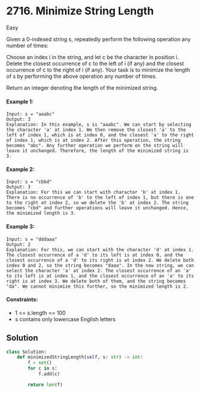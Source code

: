 # 2716. Minimize String Length

Easy

Given a 0-indexed string s, repeatedly perform the following operation any number of times:

Choose an index i in the string, and let c be the character in position i. Delete the closest occurrence of c to the left of i (if any) and the closest occurrence of c to the right of i (if any).
Your task is to minimize the length of s by performing the above operation any number of times.

Return an integer denoting the length of the minimized string.

#### Example 1:

```
Input: s = "aaabc"
Output: 3
Explanation: In this example, s is "aaabc". We can start by selecting the character 'a' at index 1. We then remove the closest 'a' to the left of index 1, which is at index 0, and the closest 'a' to the right of index 1, which is at index 2. After this operation, the string becomes "abc". Any further operation we perform on the string will leave it unchanged. Therefore, the length of the minimized string is 3.
```

#### Example 2:

```
Input: s = "cbbd"
Output: 3
Explanation: For this we can start with character 'b' at index 1. There is no occurrence of 'b' to the left of index 1, but there is one to the right at index 2, so we delete the 'b' at index 2. The string becomes "cbd" and further operations will leave it unchanged. Hence, the minimized length is 3.
```

#### Example 3:

```
Input: s = "dddaaa"
Output: 2
Explanation: For this, we can start with the character 'd' at index 1. The closest occurrence of a 'd' to its left is at index 0, and the closest occurrence of a 'd' to its right is at index 2. We delete both index 0 and 2, so the string becomes "daaa". In the new string, we can select the character 'a' at index 2. The closest occurrence of an 'a' to its left is at index 1, and the closest occurrence of an 'a' to its right is at index 3. We delete both of them, and the string becomes "da". We cannot minimize this further, so the minimized length is 2.
```

#### Constraints:

- 1 <= s.length <= 100
- s contains only lowercase English letters

## Solution

```python
class Solution:
    def minimizedStringLength(self, s: str) -> int:
        f = set()
        for c in s:
            f.add(c)

        return len(f)
```
